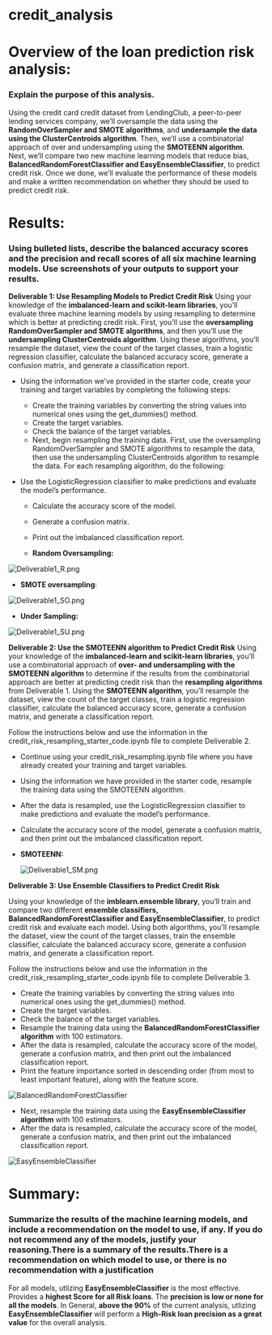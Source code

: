 # credit_analysis
# Overview of the loan prediction risk analysis: 
### Explain the purpose of this analysis.

Using the credit card credit dataset from LendingClub, a peer-to-peer lending services company, we’ll oversample the data using the **RandomOverSampler and SMOTE algorithms**, and **undersample the data using the ClusterCentroids algorithm**. Then, we’ll use a combinatorial approach of over and undersampling using the **SMOTEENN algorithm**. Next, we’ll compare two new machine learning models that reduce bias, **BalancedRandomForestClassifier and EasyEnsembleClassifier**, to predict credit risk. Once we done, we’ll evaluate the performance of these models and make a written recommendation on whether they should be used to predict credit risk.

# Results: 
### Using bulleted lists, describe the balanced accuracy scores and the precision and recall scores of all six machine learning models. Use screenshots of your outputs to support your results.

**Deliverable 1: Use Resampling Models to Predict Credit Risk**
Using your knowledge of the **imbalanced-learn and scikit-learn libraries**, you’ll evaluate three machine learning models by using resampling to determine which is better at predicting credit risk. First, you’ll use the **oversampling RandomOverSampler and SMOTE algorithms**, and then you’ll use the **undersampling ClusterCentroids algorithm**. Using these algorithms, you’ll resample the dataset, view the count of the target classes, train a logistic regression classifier, calculate the balanced accuracy score, generate a confusion matrix, and generate a classification report.

* Using the information we’ve provided in the starter code, create your training and target variables by completing the following steps:
    * Create the training variables by converting the string values into numerical ones using the get_dummies() method.
    * Create the target variables.
    * Check the balance of the target variables.
    * Next, begin resampling the training data. First, use the oversampling RandomOverSampler and SMOTE algorithms to resample the data, then use the undersampling           ClusterCentroids algorithm to resample the data. For each resampling algorithm, do the following:

* Use the LogisticRegression classifier to make predictions and evaluate the model’s performance.
    * Calculate the accuracy score of the model.
    * Generate a confusion matrix.
    * Print out the imbalanced classification report.
    
    * **Random Oversampling:**
   
![Deliverable1_R.png](Starter_Code/Resources/Deliverable1_R.png)
   
   * **SMOTE oversampling**:
   
 ![Deliverable1_SO.png](Starter_Code/Resources/Deliverable1_SO.png)      
 
 * **Under Sampling:**
     
  ![Deliverable1_SU.png](Starter_Code/Resources/Deliverable1_SU.png)
  
    

**Deliverable 2: Use the SMOTEENN algorithm to Predict Credit Risk**
Using your knowledge of the **imbalanced-learn and scikit-learn libraries**, you’ll use a combinatorial approach of **over- and undersampling with the SMOTEENN algorithm** to determine if the results from the combinatorial approach are better at predicting credit risk than the **resampling algorithms** from Deliverable 1. Using the **SMOTEENN algorithm**, you’ll resample the dataset, view the count of the target classes, train a logistic regression classifier, calculate the balanced accuracy score, generate a confusion matrix, and generate a classification report.

Follow the instructions below and use the information in the credit_risk_resampling_starter_code.ipynb file to complete Deliverable 2.

* Continue using your credit_risk_resampling.ipynb file where you have already created your training and target variables.
* Using the information we have provided in the starter code, resample the training data using the SMOTEENN algorithm.
* After the data is resampled, use the LogisticRegression classifier to make predictions and evaluate the model’s performance.
* Calculate the accuracy score of the model, generate a confusion matrix, and then print out the imbalanced classification report.

 * **SMOTEENN:**
   
   ![Deliverable1_SM.png](Starter_Code/Resources/Deliverable1_SM.png)
   
   
   
**Deliverable 3: Use Ensemble Classifiers to Predict Credit Risk**

Using your knowledge of the **imblearn.ensemble library**, you’ll train and compare two different **ensemble classifiers, BalancedRandomForestClassifier and EasyEnsembleClassifier**, to predict credit risk and evaluate each model. Using both algorithms, you’ll resample the dataset, view the count of the target classes, train the ensemble classifier, calculate the balanced accuracy score, generate a confusion matrix, and generate a classification report.

Follow the instructions below and use the information in the credit_risk_resampling_starter_code.ipynb file to complete Deliverable 3.

* Create the training variables by converting the string values into numerical ones using the get_dummies() method.
* Create the target variables.
* Check the balance of the target variables.
* Resample the training data using the **BalancedRandomForestClassifier algorithm** with 100 estimators.
* After the data is resampled, calculate the accuracy score of the model, generate a confusion matrix, and then print out the imbalanced classification report.
* Print the feature importance sorted in descending order (from most to least important feature), along with the feature score.

![BalancedRandomForestClassifier](Starter_Code/Resources/BalancedRandomForestClassifier.png)

* Next, resample the training data using the **EasyEnsembleClassifier algorithm** with 100 estimators.
* After the data is resampled, calculate the accuracy score of the model, generate a confusion matrix, and then print out the imbalanced classification report.

![EasyEnsembleClassifier](Starter_Code/Resources/EasyEnsembleClassifier.png)





# Summary: 
### Summarize the results of the machine learning models, and include a recommendation on the model to use, if any. If you do not recommend any of the models, justify your reasoning.There is a summary of the results.There is a recommendation on which model to use, or there is no recommendation with a justification

For all models, utlizing **EasyEnsembleClassifier** is the most effective. Provides a **highest Score for all Risk loans**. The **precision is low or none for all the models**. In General, **above the 90%** of the current analysis, utlizing **EasyEnsembleClassifier** will perform a **High-Risk loan precision as a great value** for the overall analysis.


